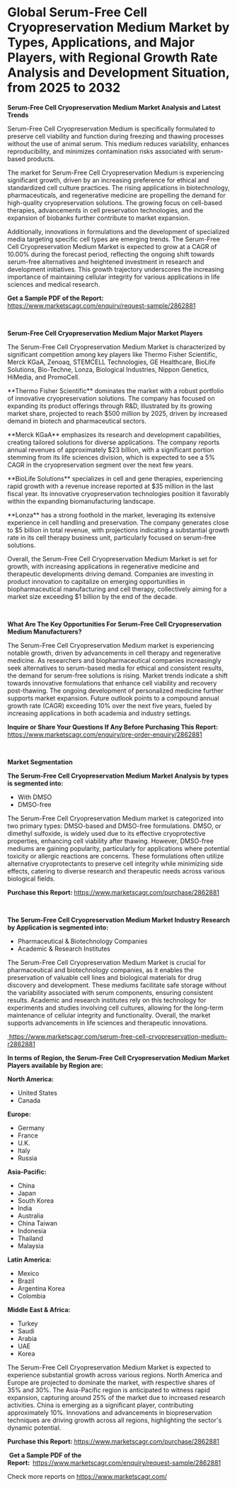 <p><h1>Global Serum-Free Cell Cryopreservation Medium Market by Types, Applications, and Major Players, with Regional Growth Rate Analysis and Development Situation, from 2025 to 2032</h1></p><p><strong>Serum-Free Cell Cryopreservation Medium Market Analysis and Latest Trends</strong></p>
<p><p>Serum-Free Cell Cryopreservation Medium is specifically formulated to preserve cell viability and function during freezing and thawing processes without the use of animal serum. This medium reduces variability, enhances reproducibility, and minimizes contamination risks associated with serum-based products. </p><p>The market for Serum-Free Cell Cryopreservation Medium is experiencing significant growth, driven by an increasing preference for ethical and standardized cell culture practices. The rising applications in biotechnology, pharmaceuticals, and regenerative medicine are propelling the demand for high-quality cryopreservation solutions. The growing focus on cell-based therapies, advancements in cell preservation technologies, and the expansion of biobanks further contribute to market expansion. </p><p>Additionally, innovations in formulations and the development of specialized media targeting specific cell types are emerging trends. The Serum-Free Cell Cryopreservation Medium Market is expected to grow at a CAGR of 10.00% during the forecast period, reflecting the ongoing shift towards serum-free alternatives and heightened investment in research and development initiatives. This growth trajectory underscores the increasing importance of maintaining cellular integrity for various applications in life sciences and medical research.</p></p>
<p><strong>Get a Sample PDF of the Report:&nbsp;</strong> <a href="https://www.marketscagr.com/enquiry/request-sample/2862881?utm_campaign=2955&utm_medium=2&utm_source=Github&utm_content=ia&utm_term=12032025&utm_id=serum-free-cell-cryopreservation-medium">https://www.marketscagr.com/enquiry/request-sample/2862881</a></p>
<p>&nbsp;</p>
<p><strong>Serum-Free Cell Cryopreservation Medium Major Market Players</strong></p>
<p><p>The Serum-Free Cell Cryopreservation Medium Market is characterized by significant competition among key players like Thermo Fisher Scientific, Merck KGaA, Zenoaq, STEMCELL Technologies, GE Healthcare, BioLife Solutions, Bio-Techne, Lonza, Biological Industries, Nippon Genetics, HiMedia, and PromoCell.</p><p>**Thermo Fisher Scientific** dominates the market with a robust portfolio of innovative cryopreservation solutions. The company has focused on expanding its product offerings through R&D, illustrated by its growing market share, projected to reach $500 million by 2025, driven by increased demand in biotech and pharmaceutical sectors.</p><p>**Merck KGaA** emphasizes its research and development capabilities, creating tailored solutions for diverse applications. The company reports annual revenues of approximately $23 billion, with a significant portion stemming from its life sciences division, which is expected to see a 5% CAGR in the cryopreservation segment over the next few years.</p><p>**BioLife Solutions** specializes in cell and gene therapies, experiencing rapid growth with a revenue increase reported at $35 million in the last fiscal year. Its innovative cryopreservation technologies position it favorably within the expanding biomanufacturing landscape.</p><p>**Lonza** has a strong foothold in the market, leveraging its extensive experience in cell handling and preservation. The company generates close to $5 billion in total revenue, with projections indicating a substantial growth rate in its cell therapy business unit, particularly focused on serum-free solutions.</p><p>Overall, the Serum-Free Cell Cryopreservation Medium Market is set for growth, with increasing applications in regenerative medicine and therapeutic developments driving demand. Companies are investing in product innovation to capitalize on emerging opportunities in biopharmaceutical manufacturing and cell therapy, collectively aiming for a market size exceeding $1 billion by the end of the decade.</p></p>
<p>&nbsp;</p>
<p><strong>What Are The Key Opportunities For Serum-Free Cell Cryopreservation Medium Manufacturers?</strong></p>
<p><p>The Serum-Free Cell Cryopreservation Medium market is experiencing notable growth, driven by advancements in cell therapy and regenerative medicine. As researchers and biopharmaceutical companies increasingly seek alternatives to serum-based media for ethical and consistent results, the demand for serum-free solutions is rising. Market trends indicate a shift towards innovative formulations that enhance cell viability and recovery post-thawing. The ongoing development of personalized medicine further supports market expansion. Future outlook points to a compound annual growth rate (CAGR) exceeding 10% over the next five years, fueled by increasing applications in both academia and industry settings.</p></p>
<p><strong>Inquire or Share Your Questions If Any Before Purchasing This Report:</strong> <a href="https://www.marketscagr.com/enquiry/pre-order-enquiry/2862881?utm_campaign=2955&utm_medium=2&utm_source=Github&utm_content=ia&utm_term=12032025&utm_id=serum-free-cell-cryopreservation-medium">https://www.marketscagr.com/enquiry/pre-order-enquiry/2862881</a></p>
<p>&nbsp;</p>
<p><strong>Market Segmentation</strong></p>
<p><strong>The Serum-Free Cell Cryopreservation Medium Market Analysis by types is segmented into:</strong></p>
<p><ul><li>With DMSO</li><li>DMSO-free</li></ul></p>
<p><p>The Serum-Free Cell Cryopreservation Medium market is categorized into two primary types: DMSO-based and DMSO-free formulations. DMSO, or dimethyl sulfoxide, is widely used due to its effective cryoprotective properties, enhancing cell viability after thawing. However, DMSO-free mediums are gaining popularity, particularly for applications where potential toxicity or allergic reactions are concerns. These formulations often utilize alternative cryoprotectants to preserve cell integrity while minimizing side effects, catering to diverse research and therapeutic needs across various biological fields.</p></p>
<p><strong>Purchase this Report:&nbsp;</strong><a href="https://www.marketscagr.com/purchase/2862881?utm_campaign=2955&utm_medium=2&utm_source=Github&utm_content=ia&utm_term=12032025&utm_id=serum-free-cell-cryopreservation-medium">https://www.marketscagr.com/purchase/2862881</a></p>
<p>&nbsp;</p>
<p><strong>The Serum-Free Cell Cryopreservation Medium Market Industry Research by Application is segmented into:</strong></p>
<p><ul><li>Pharmaceutical & Biotechnology Companies</li><li>Academic & Research Institutes</li></ul></p>
<p><p>The Serum-Free Cell Cryopreservation Medium Market is crucial for pharmaceutical and biotechnology companies, as it enables the preservation of valuable cell lines and biological materials for drug discovery and development. These mediums facilitate safe storage without the variability associated with serum components, ensuring consistent results. Academic and research institutes rely on this technology for experiments and studies involving cell cultures, allowing for the long-term maintenance of cellular integrity and functionality. Overall, the market supports advancements in life sciences and therapeutic innovations.</p></p>
<p><a href="https://www.marketscagr.com/serum-free-cell-cryopreservation-medium-r2862881?utm_campaign=2955&utm_medium=2&utm_source=Github&utm_content=ia&utm_term=12032025&utm_id=serum-free-cell-cryopreservation-medium">&nbsp;https://www.marketscagr.com/serum-free-cell-cryopreservation-medium-r2862881</a></p>
<p><strong>In terms of Region, the Serum-Free Cell Cryopreservation Medium Market Players available by Region are:</strong></p>
<p>
    <p> <strong> North America: </strong>
        <ul>
            <li>United States</li>
            <li>Canada</li>
        </ul>
        </p> 
    <p> <strong> Europe: </strong>
        <ul>
            <li>Germany</li>
            <li>France</li>
            <li>U.K.</li>
            <li>Italy</li>
            <li>Russia</li>
        </ul>
        </p> 
    <p> <strong> Asia-Pacific: </strong>
        <ul>
            <li>China</li>
            <li>Japan</li>
            <li>South Korea</li>
            <li>India</li>
            <li>Australia</li>
            <li>China Taiwan</li>
            <li>Indonesia</li>
            <li>Thailand</li>
            <li>Malaysia</li>
        </ul>
        </p> 
    <p> <strong> Latin America: </strong>
        <ul>
            <li>Mexico</li>
            <li>Brazil</li>
            <li>Argentina Korea</li>
            <li>Colombia</li>
        </ul>
        </p> 
    <p> <strong> Middle East & Africa: </strong>
        <ul>
            <li>Turkey</li>
            <li>Saudi</li>
            <li>Arabia</li>
            <li>UAE</li>
            <li>Korea</li>
        </ul>
    </p>
    </p>
<p><p>The Serum-Free Cell Cryopreservation Medium Market is expected to experience substantial growth across various regions. North America and Europe are projected to dominate the market, with respective shares of 35% and 30%. The Asia-Pacific region is anticipated to witness rapid expansion, capturing around 25% of the market due to increased research activities. China is emerging as a significant player, contributing approximately 10%. Innovations and advancements in biopreservation techniques are driving growth across all regions, highlighting the sector's dynamic potential.</p></p>
<p><strong>Purchase this Report: </strong><a href="https://www.marketscagr.com/purchase/2862881?utm_campaign=2955&utm_medium=2&utm_source=Github&utm_content=ia&utm_term=12032025&utm_id=serum-free-cell-cryopreservation-medium">https://www.marketscagr.com/purchase/2862881</a></p>
<p>&nbsp;<strong>Get a Sample PDF of the Report:&nbsp;&nbsp;</strong><a href="https://www.marketscagr.com/enquiry/request-sample/2862881?utm_campaign=2955&utm_medium=2&utm_source=Github&utm_content=ia&utm_term=12032025&utm_id=serum-free-cell-cryopreservation-medium">https://www.marketscagr.com/enquiry/request-sample/2862881</a></p>
<p><strong></strong></p>
<p>Check more reports on <a href="https://www.marketscagr.com/?utm_campaign=2955&utm_medium=2&utm_source=Github&utm_content=ia&utm_term=12032025&utm_id=serum-free-cell-cryopreservation-medium">https://www.marketscagr.com/</a></p>